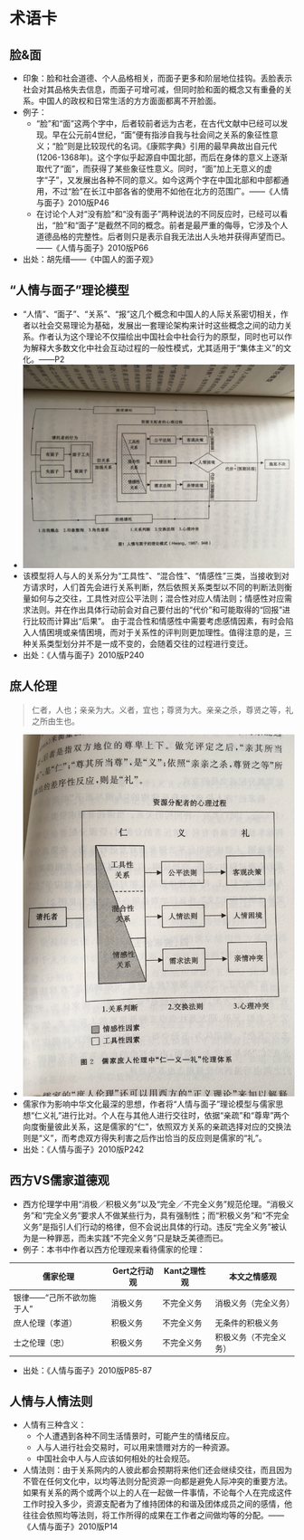 # 术语卡

## 脸&面
* 印象：脸和社会道德、个人品格相关，而面子更多和阶层地位挂钩。丢脸表示社会对其品格失去信息，而面子可增可减，但同时脸和面的概念又有重叠的关系。中国人的政权和日常生活的方方面面都离不开脸面。
* 例子：
	* “脸”和“面”这两个字中，后者较前者远为古老，在古代文献中已经可以发现。早在公元前4世纪，“面”便有指涉自我与社会间之关系的象征性意义；“脸”则是比较现代的名词。《康熙字典》引用的最早典故出自元代(1206-1368年)。这个字似乎起源自中国北部，而后在身体的意义上逐渐取代了“面”，而获得了某些象征性意义。同时，“面”加上无意义的虚字“子”，又发展出各种不同的意义。如今这两个字在中国北部和中部都通用，不过“脸”在长江中部各省的使用不如他在北方的范围广。——《人情与面子》2010版P46
	* 在讨论个人对“没有脸”和“没有面子”两种说法的不同反应时，已经可以看出，“脸”和“面子”是截然不同的概念。前者是最严重的侮辱，它涉及个人道德品格的完整性。后者则只是表示自我无法出人头地并获得声望而已。——《人情与面子》2010版P66
* 出处：胡先缙——《中国人的面子观》

## “人情与面子”理论模型
* “人情”、“面子”、“关系”、“报”这几个概念和中国人的人际关系密切相关，作者以社会交易理论为基础，发展出一套理论架构来计时这些概念之间的动力关系。作者认为这个理论不仅描绘出中国社会中社会行为的原型，同时也可以作为解释大多数文化中社会互动过程的一般性模式，尤其适用于“集体主义”的文化。——P2
* ![](./terms01.JPG)
* 该模型将人与人的关系分为“工具性”、“混合性”、“情感性”三类，当接收到对方请求时，人们首先会进行关系判断，然后依照关系类型以不同的判断法则衡量如何与之交往，工具性对应公平法则；混合性对应人情法则；情感性对应需求法则。并在作出具体行动前会对自己要付出的“代价”和可能取得的“回报”进行比较而计算出“后果”。 由于混合性和情感性中需要考虑感情因素，有时会陷入人情困境或亲情困境，而对于关系性的评判则更加理性。值得注意的是，三种关系类型划分并不是一成不变的，会随着交往的过程进行变迁。
* 出处：《人情与面子》2010版P240

## 庶人伦理
> 仁者，人也；亲亲为大。义者，宜也；尊贤为大。亲亲之杀，尊贤之等，礼之所由生也。

* ![](terms02.JPG)
* 儒家作为影响中华文化最深的思想，作者将“人情与面子”理论模型与儒家思想“仁义礼”进行比对。个人在与其他人进行交往时，依据“亲疏”和“尊卑”两个向度衡量彼此关系，这是儒家的“仁”，依照双方关系的亲疏选择对应的交换法则是“义”，而考虑双方得失利害之后作出恰当的反应则是儒家的“礼”。
* 出处：《人情与面子》2010版P242

## 西方VS儒家道德观
* 西方伦理学中用“消极／积极义务”以及“完全／不完全义务”规范伦理。“消极义务”和“完全义务”要求人不做某些行为，具有强制性；而“积极义务”和“不完全义务”是指引人们行动的格律，但不会说出具体的行动。违反“完全义务”被认为是一种罪恶，而未实践“不完全义务”只是缺乏美德而已。
* 例子：本书中作者以西方伦理观来看待儒家的伦理：

|儒家伦理|Gert之行动观|Kant之理性观|本文之情感观|
|---|---|---|---|
|银律——“己所不欲勿施于人”|消极义务|不完全义务|消极义务（完全义务）|
|庶人伦理（孝道）|积极义务|不完全义务|无条件的积极义务|
|士之伦理（忠）|积极义务|不完全义务|积极义务（不完全义务）|
* 出处：《人情与面子》2010版P85-87

## 人情与人情法则
* 人情有三种含义：
	* 个人遭遇到各种不同生活情景时，可能产生的情绪反应。
	* 人与人进行社会交易时，可以用来馈赠对方的一种资源。
	* 中国社会中人与人应该如何相处的社会规范。
* 人情法则：由于关系网内的人彼此都会预期将来他们还会继续交往，而且因为不管在任何文化中，以均等法则分配资源一向都是避免人际冲突的重要方法。如果有关系的两个或两个以上的人在一起做一件事情，不论每个人在完成这件工作时投入多少，资源支配者为了维持团体的和谐及团体成员之间的感情，他往往会依照均等法则，将工作所得的成果在工作者之间做均等的分配。——《人情与面子》2010版P14